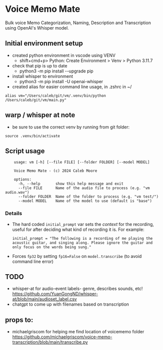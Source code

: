 # Voice Memo Mate 

Bulk voice Memo Categorization, Naming, Description and Transcription using OpenAI's Whisper model.

## Initial environment setup
- created python environment in vscode using VENV
  - shift+cmd+p> Python: Create Environment > Venv > Python 3.11.7
- check that pip is up to date
  - python3 -m pip install --upgrade pip
- install whisper to environment
  - python3 -m pip install -U openai-whisper
- created alias for easier command line usage, in .zshrc in ~/

`alias vm="/Users/caleb/git/vm/.venv/bin/python /Users/caleb/git/vm/main.py"`

## warp / whisper at note
- be sure to use the correct venv by running from git folder:

`source .venv/bin/activate`

## Script usage
```
    usage: vm [-h] [--file FILE] [--folder FOLDER] [--model MODEL]

    Voice Memo Mate - (c) 2024 Caleb Moore

    options:
      -h, --help       show this help message and exit
      --file FILE      Name of the audio file to process (e.g. "vm audio.wav")
      --folder FOLDER  Name of the folder to process (e.g. "vm test/")
      --model MODEL    Name of the model to use (default is "base")
```
### Details
- The hard coded `initial_prompt` var sets the *context* for the recording, useful for after deciding what kind of recording it is. For example:

  ```initial_prompt = "The following is a recording of me playing the acoustic guitar, and singing along. Please ignore the guitar and only focus on the words being sung."```

- Forces `fp32` by setting `fp16=False` on `model.transcribe` (to avoid command line error)

## TODO 
+ whisper-at for audio-event labels- genre, describes sounds, etc!
https://github.com/YuanGongND/whisper-at/blob/main/audioset_label.csv
+ chatgpt to come up with filenames based on transcription


## props to:
- michaelgriscom for helping me find location of voicememo folder
https://github.com/michaelgriscom/voice-memo-transcription/blob/main/transcribe.py